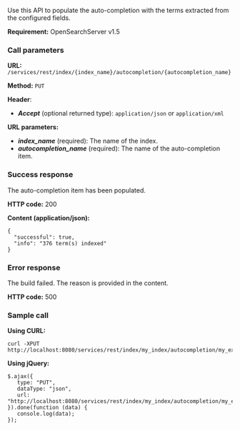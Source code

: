 Use this API to populate the auto-completion with the terms extracted from the configured fields.

**Requirement:** OpenSearchServer v1.5

### Call parameters

**URL:** ```/services/rest/index/{index_name}/autocompletion/{autocompletion_name}```

**Method:** ```PUT```

**Header**:
- _**Accept**_ (optional returned type): ```application/json``` or ```application/xml```

**URL parameters:**
- _**index_name**_ (required): The name of the index.
- _**autocompletion_name**_ (required): The name of the auto-completion item.

### Success response
The auto-completion item has been populated.

**HTTP code:**
200

**Content (application/json):**

    {
      "successful": true,
      "info": "376 term(s) indexed"
    }
    

### Error response

The build failed. The reason is provided in the content.

**HTTP code:**
500

### Sample call

**Using CURL:**
    
    curl -XPUT http://localhost:8080/services/rest/index/my_index/autocompletion/my_expressions
    

**Using jQuery:**

    $.ajax({ 
       type: "PUT",
       dataType: "json",
       url: "http://localhost:8080/services/rest/index/my_index/autocompletion/my_expressions"
    }).done(function (data) {
       console.log(data);
    });
